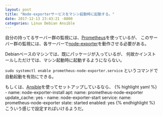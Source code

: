 ```yaml
---
layout: post
title: "Node-exporterサービスをマシン起動時に起動する。"
date: 2017-12-13 23:43:21 -0800
categories: Linux Debian Ansible
---
```

自分の持ってるサーバー群の監視には、[Prometheus][prometheus]を使っているが、
このサーバー群の監視には、各サーバーで[node-exporter][ne]を動作させる必要がある。

Debianベースのマシンでは、既にパッケージが入っているが、
何故かインストールしただけでは、マシン起動時に起動するようにならない。

```sudo systemctl enable prometheus-node-exporter.service``` というコマンドで自動起動を有効にできる。

もしくは、[Ansible][ansible]を使ってセットアップしているなら、
{% highlight yaml %}
      - name: node-exporter-install
        apt:
          name: prometheus-node-exporter
          update_cache: yes
      - name: node-exporter-start
        service:
          name: prometheus-node-exporter
          state: started
          enabled: yes
{% endhighlight %}
こういう感じで設定すればいけるようだ。

[prometheus]: https://prometheus.io/
[ne]: https://github.com/prometheus/node_exporter
[ansible]: https://www.ansible.com/
